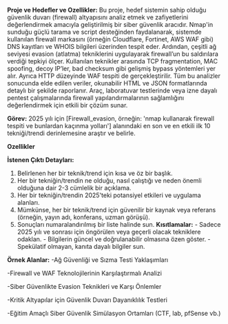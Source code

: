 **Proje ve Hedefler ve Ozellikler:** Bu proje, hedef sistemin sahip olduğu güvenlik duvarı (firewall) altyapısını analiz etmek ve zafiyetlerini değerlendirmek amacıyla geliştirilmiş bir siber güvenlik aracıdır. Nmap'in sunduğu güçlü tarama ve script desteğinden faydalanarak, sistemde kullanılan firewall markasını (örneğin Cloudflare, Fortinet, AWS WAF gibi) DNS kayıtları ve WHOIS bilgileri üzerinden tespit eder. Ardından, çeşitli ağ seviyesi evasion (atlatma) tekniklerini uygulayarak firewall’un bu saldırılara verdiği tepkiyi ölçer. Kullanılan teknikler arasında TCP fragmentation, MAC spoofing, decoy IP’ler, bad checksum gibi gelişmiş bypass yöntemleri yer alır. Ayrıca HTTP düzeyinde WAF tespiti de gerçekleştirilir. Tüm bu analizler sonucunda elde edilen veriler, okunabilir HTML ve JSON formatlarında detaylı bir şekilde raporlanır. Araç, laboratuvar testlerinde veya izne dayalı pentest çalışmalarında firewall yapılandırmalarının sağlamlığını değerlendirmek için etkili bir çözüm sunar. 


**Görev:** 2025 yılı için [Firewall_evasion, örneğin: 'nmap kullanarak firewall tespiti ve bunlardan kaçınma yolları'] alanındaki en son ve en etkili ilk 10 tekniği/trendi derinlemesine araştır ve belirle. 

**Ozellikler** 

**İstenen Çıktı Detayları:** 
1. Belirlenen her bir teknik/trend için kısa ve öz bir başlık.
2. Her bir tekniğin/trendin ne olduğu, nasıl çalıştığı ve neden önemli olduğuna dair 2-3 cümlelik bir açıklama.
3. Her bir tekniğin/trendin 2025'teki potansiyel etkileri ve uygulama alanları.
4. Mümkünse, her bir teknik/trend için güvenilir bir kaynak veya referans (örneğin, yayın adı, konferans, uzman görüşü).
5. Sonuçları numaralandırılmış bir liste halinde sun. **Kısıtlamalar:** - Sadece 2025 yılı ve sonrası için öngörülen veya geçerli olacak tekniklere odaklan. - Bilgilerin güncel ve doğrulanabilir olmasına özen göster. - Spekülatif olmayan, kanıta dayalı bilgiler sun.

**Örnek Alanlar:** 
   -Ağ Güvenliği ve Sızma Testi Yaklaşımları

   -Firewall ve WAF Teknolojilerinin Karşılaştırmalı Analizi

   -Siber Güvenlikte Evasion Teknikleri ve Karşı Önlemler

   -Kritik Altyapılar için Güvenlik Duvarı Dayanıklılık Testleri

   -Eğitim Amaçlı Siber Güvenlik Simülasyon Ortamları (CTF, lab, pfSense vb.)
